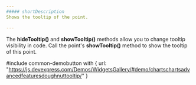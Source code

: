 ```yaml
---
##### shortDescription
Shows the tooltip of the point.

---
```

The **hideTooltip()** and **showTooltip()** methods allow you to change tooltip visibility in code. Call the point's **showTooltip()** method to show the tooltip of this point.

#include common-demobutton with {
    url: "https://js.devexpress.com/Demos/WidgetsGallery/#demo/chartschartsadvancedfeaturesdoughnuttooltip/"
}